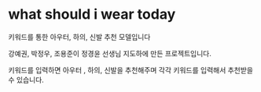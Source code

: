 # what should i wear today


키워드를 통한 아우터, 하의,  신발 추천 모델입니다 

강예권, 박정우, 조용준이 정경윤 선생님 지도하에 만든 프로젝트입니다.

키워드를 입력하면 아우터 , 하의, 신발을 추천해주며 각각 키워드를 입력해서 추천받을 수 있습니다.

